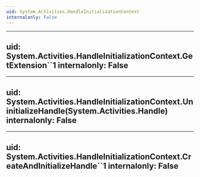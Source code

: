 ```yaml
---
uid: System.Activities.HandleInitializationContext
internalonly: False
---
```


---
uid: System.Activities.HandleInitializationContext.GetExtension``1
internalonly: False
---

---
uid: System.Activities.HandleInitializationContext.UninitializeHandle(System.Activities.Handle)
internalonly: False
---

---
uid: System.Activities.HandleInitializationContext.CreateAndInitializeHandle``1
internalonly: False
---
